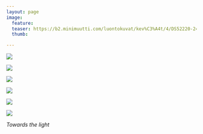 ```yaml
---
layout: page
image:
  feature:
  teaser: https://b2.minimuutti.com/luontokuvat/kev%C3%A4t/4/DS52220-245px.jpg
  thumb:

---
```


![](https://b2.minimuutti.com/luontokuvat/kev%C3%A4t/4/DS52215-800px.jpg)

![](https://b2.minimuutti.com/luontokuvat/kev%C3%A4t/4/DS52220-800px.jpg)

![](https://b2.minimuutti.com/luontokuvat/kev%C3%A4t/4/DS52249-800px.jpg)

![](https://b2.minimuutti.com/luontokuvat/kev%C3%A4t/4/DS52254-800px.jpg)

![](https://b2.minimuutti.com/luontokuvat/kev%C3%A4t/4/DS52263-800px.jpg)

![](https://b2.minimuutti.com/luontokuvat/kev%C3%A4t/4/DS52277-800px.jpg)

*Towards the light*